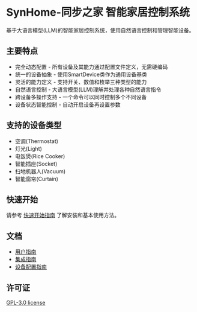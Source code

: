 # SynHome-同步之家 智能家居控制系统

基于大语言模型(LLM)的智能家居控制系统，使用自然语言控制和管理智能设备。

## 主要特点

- 完全动态配置 - 所有设备及其能力通过配置文件定义，无需硬编码
- 统一的设备抽象 - 使用SmartDevice类作为通用设备基类
- 灵活的能力定义 - 支持开关、数值和枚举三种类型的能力
- 自然语言控制 - 大语言模型(LLM)理解并处理各种自然语言指令
- 跨设备多操作支持 - 一个命令可以同时控制多个不同设备
- 设备状态智能控制 - 自动开启设备再设置参数

## 支持的设备类型

- 空调(Thermostat)
- 灯光(Light)
- 电饭煲(Rice Cooker)
- 智能插座(Socket)
- 扫地机器人(Vacuum)
- 智能窗帘(Curtain)

## 快速开始

请参考 [快速开始指南](docs/quick_start.md) 了解安装和基本使用方法。

## 文档

- [用户指南](docs/user_guide.md)
- [集成指南](docs/integration_guide.md)
- [设备配置指南](docs/device_configuration_guide.md)

## 许可证

[GPL-3.0 license](LICENSE)

